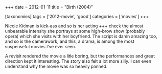 +++
date = 2012-01-11
title = "Birth (2004)"

[taxonomies]
tags = ['2012-movie', 'good']
categories = ['movies']
+++

Nicole Kidman is kick-ass and so is her acting +++ check the almost
unbearable intensity she portrays at some high-brow show (probably
opera) which she visits with her boyfriend. The script is damn amazing
too, and so is the camerawork, and this, a drama, is among the most
suspenseful movies I\'ve ever seen.

A revisit rendered the movie a litle boring, but the performances and
great direction kept it interesting. The story also felt a lot more
silly. I can even understand why the movie was so heavily panned.
